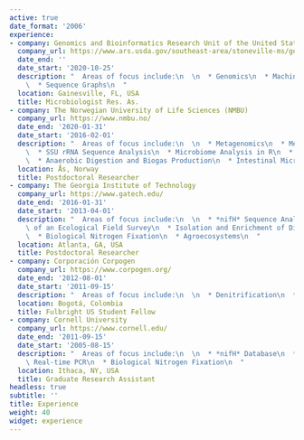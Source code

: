 ```yaml
---
active: true
date_format: '2006'
experience:
- company: Genomics and Bioinformatics Research Unit of the United States Department of Agriculture
  company_url: https://www.ars.usda.gov/southeast-area/stoneville-ms/genomics-and-bioinformatics-research/
  date_end: ''
  date_start: '2020-10-25'
  description: "  Areas of focus include:\n  \n  * Genomics\n  * Machine Learning\n\
    \  * Sequence Graphs\n  "
  location: Gainesville, FL, USA
  title: Microbiologist Res. As.
- company: The Norwegian University of Life Sciences (NMBU)
  company_url: https://www.nmbu.no/
  date_end: '2020-01-31'
  date_start: '2016-02-01'
  description: "  Areas of focus include:\n  \n  * Metagenomics\n  * Metaproteomics\n\
    \  * SSU rRNA Sequence Analysis\n  * Microbiome Analysis in R\n  * Illumina Sequencing\n\
    \  * Anaerobic Digestion and Biogas Production\n  * Intestinal Microbiomes\n  "
  location: Ås, Norway
  title: Postdoctoral Researcher
- company: The Georgia Institute of Technology
  company_url: https://www.gatech.edu/
  date_end: '2016-01-31'
  date_start: '2013-04-01'
  description: "  Areas of focus include:\n  \n  * *nifH* Sequence Analysis\n  * Design\
    \ of an Ecological Field Survey\n  * Isolation and Enrichment of Diazotrophs\n\
    \  * Biological Nitrogen Fixation\n  * Agroecosystems\n  "
  location: Atlanta, GA, USA
  title: Postdoctoral Researcher
- company: Corporación Corpogen
  company_url: https://www.corpogen.org/
  date_end: '2012-08-01'
  date_start: '2011-09-15'
  description: "  Areas of focus include:\n  \n  * Denitrification\n  * Páramo\n  "
  location: Bogotá, Colombia
  title: Fulbright US Student Fellow
- company: Cornell University
  company_url: https://www.cornell.edu/
  date_end: '2011-09-15'
  date_start: '2005-08-15'
  description: "  Areas of focus include:\n  \n  * *nifH* Database\n  * Quantitative,\
    \ Real-time PCR\n  * Biological Nitrogen Fixation\n  "
  location: Ithaca, NY, USA
  title: Graduate Research Assistant
headless: true
subtitle: ''
title: Experience
weight: 40
widget: experience
---
```


